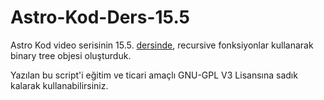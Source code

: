 # Astro-Kod-Ders-15.5
Astro Kod video serisinin 15.5. [dersinde](https://youtu.be/), recursive fonksiyonlar kullanarak binary tree objesi oluşturduk.


Yazılan bu script'i eğitim ve ticari amaçlı GNU-GPL V3 Lisansına sadık kalarak kullanabilirsiniz.
